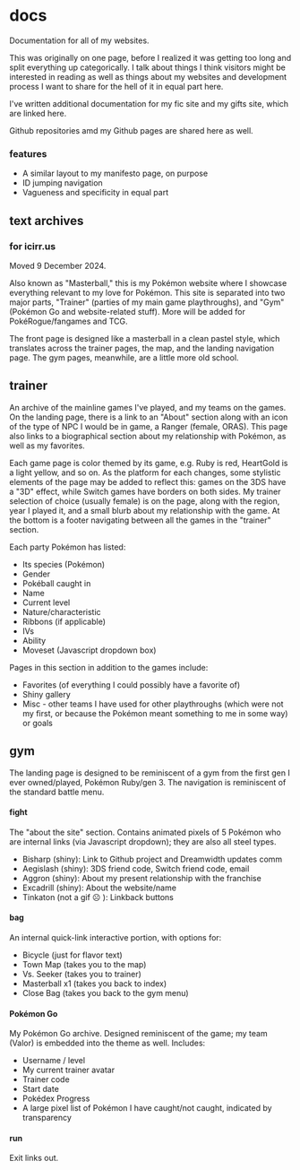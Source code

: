 # docs

Documentation for all of my websites.

This was originally on one page, before I realized it was getting too long and split everything up categorically. I talk about things I think visitors might be interested in reading as well as things about my websites and development process I want to share for the hell of it in equal part here.

I've written additional documentation for my fic site and my gifts site, which are linked here.

Github repositories amd my Github pages are shared here as well.

### features

- A similar layout to my manifesto page, on purpose
- ID jumping navigation
- Vagueness and specificity in equal part

## text archives

### for icirr.us
Moved 9 December 2024.

<p>Also known as &quot;Masterball,&quot; this is my Pok&eacute;mon website where I showcase everything relevant to my love for Pok&eacute;mon. This site is separated into two major parts, &quot;Trainer&quot; (parties of my main game playthroughs), and &quot;Gym&quot; (Pok&eacute;mon Go and website-related stuff). More will be added for Pok&eacute;Rogue/fangames and TCG.</p>
<p>The front page is designed like a masterball in a clean pastel style, which translates across the trainer pages, the map, and the landing navigation page. The gym pages, meanwhile, are a little more old school.</p>
<h2>trainer</h2>
<p>An archive of the mainline games I&#39;ve played, and my teams on the games. On the landing page, there is a link to an &quot;About&quot; section along with an icon of the type of NPC I would be in game, a Ranger (female, ORAS). This page also links to a biographical section about my relationship with Pok&eacute;mon, as well as my favorites. </p>
<p>Each game page is color themed by its game, e.g. Ruby is red, HeartGold is a light yellow, and so on. As the platform for each changes, some stylistic elements of the page may be added to reflect this: games on the 3DS have a &quot;3D&quot; effect, while Switch games have borders on both sides. My trainer selection of choice (usually female) is on the page, along with the region, year I played it, and a small blurb about my relationship with the game. At the bottom is a footer navigating between all the games in the &quot;trainer&quot; section.</p>
<p>Each party Pok&eacute;mon has listed:</p>
<ul>
<li>Its species (Pok&eacute;mon)</li>
<li>Gender</li>
<li>Pok&eacute;ball caught in </li>
<li>Name</li>
<li>Current level</li>
<li>Nature/characteristic</li>
<li>Ribbons (if applicable)</li>
<li>IVs</li>
<li>Ability</li>
<li>Moveset (Javascript dropdown box)</li>
</ul>
<p>Pages in this section in addition to the games include: </p>
<ul>
<li>Favorites (of everything I could possibly have a favorite of)</li>
<li>Shiny gallery</li>
<li>Misc - other teams I have used for other playthroughs (which were not my first, or because the Pok&eacute;mon meant something to me in some way) or goals</li>
</ul>
<h2>gym</h2>
<p>The landing page is designed to be reminiscent of a gym from the first gen I ever owned/played, Pok&eacute;mon Ruby/gen 3. The navigation is reminiscent of the standard battle menu.</p>
<h4>fight</h4>
<p>The &quot;about the site&quot; section. Contains animated pixels of 5 Pok&eacute;mon who are internal links (via Javascript dropdown); they are also all steel types. </p>
<ul>
<li>Bisharp (shiny): Link to Github project and Dreamwidth updates comm</li>
<li>Aegislash (shiny): 3DS friend code, Switch friend code, email</li>
<li>Aggron (shiny): About my present relationship with the franchise</li>
<li>Excadrill (shiny): About the website/name</li>
<li>Tinkaton (not a gif ☹ ): Linkback buttons</li>
</ul>
<h4>bag</h4>
<p>An internal quick-link interactive portion, with options for:</p>
<ul>
<li>Bicycle (just for flavor text)</li>
<li>Town Map (takes you to the map)</li>
<li>Vs. Seeker (takes you to trainer)</li>
<li>Masterball x1 (takes you back to index)</li>
<li>Close Bag (takes you back to the gym menu)</li>
</ul>
<h4>Pok&eacute;mon Go</h4>
<p>My Pok&eacute;mon Go archive. Designed reminiscent of the game; my team (Valor) is embedded into the theme as well. Includes:</p>
<ul>
<li>Username / level</li>
<li>My current trainer avatar</li>
<li>Trainer code</li>
<li>Start date</li>
<li>Pok&eacute;dex Progress</li>
<li>A large pixel list of Pok&eacute;mon I have caught/not caught, indicated by transparency</li>
</ul>
<h4>run</h4>
<p>Exit links out.</p></ul>